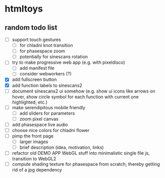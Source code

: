 # htmltoys

## random todo list

- [ ] support touch gestures 
    - [ ] for chladni knot transition
    - [ ] for phasespace zoom
    - [ ] potentially for sinescans rotation
- [ ] try to make progressive web app (e.g. with pixeldisco)
    - [ ] add manifest file
    - [ ] consider webworkers (?)
- [X] add fullscreen button
- [X] add function labels to sinescans2
- [ ] document sinescans2 ui somehow (e.g. show ui icons like arrows on hover, show circle symbol for each function with current one highlighted, etc.)
- [ ] make serendipitous mobile friendly
    - [ ] add sliders for parameters
    - [ ] zoom pixel canvas
- [ ] add phasespace live audio
- [ ] choose nice colors for chladni flower
- [ ] pimp the front page
    - [ ] larger images
    - [ ] brief description (idea, motivation, links)
- [ ] refactor old DEMO APP WebGL stuff into minimalistic single file js, transition to WebGL2
- [ ] compute shading texture for phasespace from scratch, thereby getting rid of a jpg dependency

